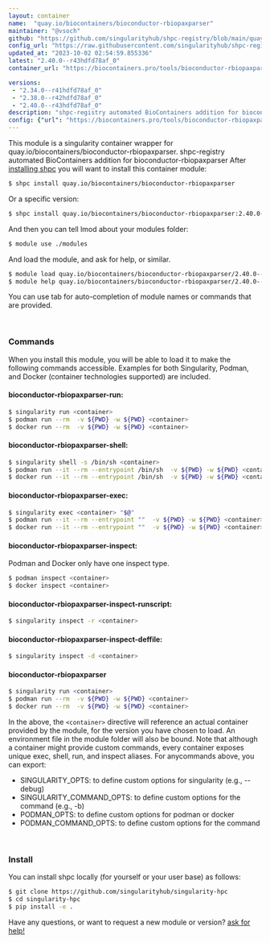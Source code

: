 ```yaml
---
layout: container
name:  "quay.io/biocontainers/bioconductor-rbiopaxparser"
maintainer: "@vsoch"
github: "https://github.com/singularityhub/shpc-registry/blob/main/quay.io/biocontainers/bioconductor-rbiopaxparser/container.yaml"
config_url: "https://raw.githubusercontent.com/singularityhub/shpc-registry/main/quay.io/biocontainers/bioconductor-rbiopaxparser/container.yaml"
updated_at: "2023-10-02 02:54:59.855336"
latest: "2.40.0--r43hdfd78af_0"
container_url: "https://biocontainers.pro/tools/bioconductor-rbiopaxparser"

versions:
 - "2.34.0--r41hdfd78af_0"
 - "2.38.0--r42hdfd78af_0"
 - "2.40.0--r43hdfd78af_0"
description: "shpc-registry automated BioContainers addition for bioconductor-rbiopaxparser"
config: {"url": "https://biocontainers.pro/tools/bioconductor-rbiopaxparser", "maintainer": "@vsoch", "description": "shpc-registry automated BioContainers addition for bioconductor-rbiopaxparser", "latest": {"2.40.0--r43hdfd78af_0": "sha256:93d56c5fb8025ea413d0c8f90fb93effe6dc1d0104b4ca18d3b0c06769f2e055"}, "tags": {"2.34.0--r41hdfd78af_0": "sha256:26d4caad7dad9b5cf8686b7e425ac58b8591f64a4d860b17bf4acf22aea137cf", "2.38.0--r42hdfd78af_0": "sha256:2ebcfbcb6d66f90a3bdffd7f0b0ac6e72f5ee576a626d03a990dafc2f7cc8e68", "2.40.0--r43hdfd78af_0": "sha256:93d56c5fb8025ea413d0c8f90fb93effe6dc1d0104b4ca18d3b0c06769f2e055"}, "docker": "quay.io/biocontainers/bioconductor-rbiopaxparser"}
---
```


This module is a singularity container wrapper for quay.io/biocontainers/bioconductor-rbiopaxparser.
shpc-registry automated BioContainers addition for bioconductor-rbiopaxparser
After [installing shpc](#install) you will want to install this container module:


```bash
$ shpc install quay.io/biocontainers/bioconductor-rbiopaxparser
```

Or a specific version:

```bash
$ shpc install quay.io/biocontainers/bioconductor-rbiopaxparser:2.40.0--r43hdfd78af_0
```

And then you can tell lmod about your modules folder:

```bash
$ module use ./modules
```

And load the module, and ask for help, or similar.

```bash
$ module load quay.io/biocontainers/bioconductor-rbiopaxparser/2.40.0--r43hdfd78af_0
$ module help quay.io/biocontainers/bioconductor-rbiopaxparser/2.40.0--r43hdfd78af_0
```

You can use tab for auto-completion of module names or commands that are provided.

<br>

### Commands

When you install this module, you will be able to load it to make the following commands accessible.
Examples for both Singularity, Podman, and Docker (container technologies supported) are included.

#### bioconductor-rbiopaxparser-run:

```bash
$ singularity run <container>
$ podman run --rm  -v ${PWD} -w ${PWD} <container>
$ docker run --rm  -v ${PWD} -w ${PWD} <container>
```

#### bioconductor-rbiopaxparser-shell:

```bash
$ singularity shell -s /bin/sh <container>
$ podman run --it --rm --entrypoint /bin/sh  -v ${PWD} -w ${PWD} <container>
$ docker run --it --rm --entrypoint /bin/sh  -v ${PWD} -w ${PWD} <container>
```

#### bioconductor-rbiopaxparser-exec:

```bash
$ singularity exec <container> "$@"
$ podman run --it --rm --entrypoint ""  -v ${PWD} -w ${PWD} <container> "$@"
$ docker run --it --rm --entrypoint ""  -v ${PWD} -w ${PWD} <container> "$@"
```

#### bioconductor-rbiopaxparser-inspect:

Podman and Docker only have one inspect type.

```bash
$ podman inspect <container>
$ docker inspect <container>
```

#### bioconductor-rbiopaxparser-inspect-runscript:

```bash
$ singularity inspect -r <container>
```

#### bioconductor-rbiopaxparser-inspect-deffile:

```bash
$ singularity inspect -d <container>
```



#### bioconductor-rbiopaxparser

```bash
$ singularity run <container>
$ podman run --rm  -v ${PWD} -w ${PWD} <container>
$ docker run --rm  -v ${PWD} -w ${PWD} <container>
```


In the above, the `<container>` directive will reference an actual container provided
by the module, for the version you have chosen to load. An environment file in the
module folder will also be bound. Note that although a container
might provide custom commands, every container exposes unique exec, shell, run, and
inspect aliases. For anycommands above, you can export:

 - SINGULARITY_OPTS: to define custom options for singularity (e.g., --debug)
 - SINGULARITY_COMMAND_OPTS: to define custom options for the command (e.g., -b)
 - PODMAN_OPTS: to define custom options for podman or docker
 - PODMAN_COMMAND_OPTS: to define custom options for the command

<br>

### Install

You can install shpc locally (for yourself or your user base) as follows:

```bash
$ git clone https://github.com/singularityhub/singularity-hpc
$ cd singularity-hpc
$ pip install -e .
```

Have any questions, or want to request a new module or version? [ask for help!](https://github.com/singularityhub/singularity-hpc/issues)